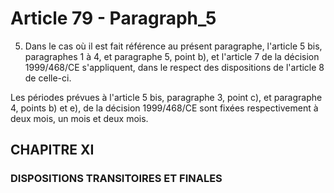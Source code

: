 # Article 79 - Paragraph_5

5. Dans le cas où il est fait référence au présent paragraphe, l'article 5 bis, paragraphes 1 à 4, et paragraphe 5, point b), et l'article 7 de la décision 1999/468/CE s'appliquent, dans le respect des dispositions de l'article 8 de celle-ci.

Les périodes prévues à l'article 5 bis, paragraphe 3, point c), et paragraphe 4, points b) et e), de la décision 1999/468/CE sont fixées respectivement à deux mois, un mois et deux mois.

## CHAPITRE XI
### DISPOSITIONS TRANSITOIRES ET FINALES